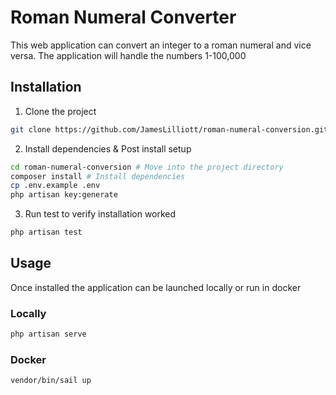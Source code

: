 # Roman Numeral Converter

This web application can convert an integer to a roman numeral and vice versa. The application will handle the numbers 1-100,000

## Installation
1. Clone the project
```bash
git clone https://github.com/JamesLilliott/roman-numeral-conversion.git
```

2. Install dependencies & Post install setup
```bash
cd roman-numeral-conversion # Move into the project directory
composer install # Install dependencies
cp .env.example .env
php artisan key:generate
```

3. Run test to verify installation worked
```bash
php artisan test
```

## Usage
Once installed the application can be launched locally or run in docker

### Locally
```bash
php artisan serve
```

### Docker
```bash
vendor/bin/sail up
```
